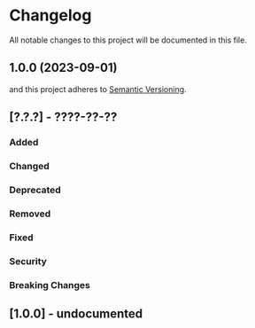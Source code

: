 # Changelog
All notable changes to this project will be documented in this file.

## 1.0.0 (2023-09-01)
and this project adheres to [Semantic Versioning](https://semver.org/spec/v2.0.0.html).

## [?.?.?] - ????-??-??
### Added
### Changed
### Deprecated
### Removed
### Fixed
### Security
### Breaking Changes

## [1.0.0] - undocumented